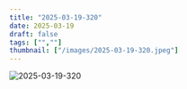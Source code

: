 ```yaml
---
title: "2025-03-19-320"
date: 2025-03-19
draft: false
tags: ["",""]
thumbnail: ["/images/2025-03-19-320.jpeg"]
---
```


![2025-03-19-320](/images/2025-03-19-320.jpeg)